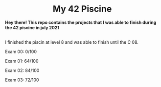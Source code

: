 <h1 align="center">
  <b>My 42 Piscine</b>
</h1>
<p align="left">
  <b>Hey there! This repo contains the projects that I was able to finish during the 42 piscine in july 2021</b>
</p>
<br>
I finished the piscin at level 8 and was able to finish until the C 08.
<p>Exam 00: 0/100</p>
<p>Exam 01: 64/100</p>
<p>Exam 02: 84/100</p>
<p>Exam 03: 72/100</p>
</br>
